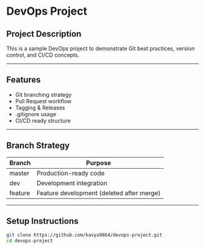 # DevOps Project

## Project Description
This is a sample DevOps project to demonstrate Git best practices, version control, and CI/CD concepts.

---

## Features
- Git branching strategy
- Pull Request workflow
- Tagging & Releases
- .gitignore usage
- CI/CD ready structure

---

## Branch Strategy
| Branch | Purpose |
|--------|---------|
| master | Production-ready code |
| dev    | Development integration |
| feature| Feature development (deleted after merge) |

---

## Setup Instructions
```bash
git clone https://github.com/kavya9864/devops-project.git
cd devops-project
